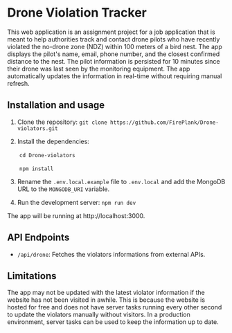 # Drone Violation Tracker

This web application is an assignment project for a job application that is meant to help authorities track and contact drone pilots who have recently violated the no-drone zone (NDZ) within 100 meters of a bird nest. The app displays the pilot's name, email, phone number, and the closest confirmed distance to the nest. The pilot information is persisted for 10 minutes since their drone was last seen by the monitoring equipment. The app automatically updates the information in real-time without requiring manual refresh.

## Installation and usage

1. Clone the repository:
`git clone https://github.com/FirePlank/Drone-violators.git`

2. Install the dependencies:

&emsp;&emsp;`cd Drone-violators`

&emsp;&emsp;`npm install`

3. Rename the `.env.local.example` file to `.env.local` and add the MongoDB URL to the `MONGODB_URI` variable.

4. Run the development server:
`npm run dev`


The app will be running at http://localhost:3000.

## API Endpoints

- `/api/drone`: Fetches the violators informations from external APIs.

## Limitations
The app may not be updated with the latest violator information if the website has not been visited in awhile. This is because the website is hosted for free and does not have server tasks running every other second to update the violators manually without visitors. In a production environment, server tasks can be used to keep the information up to date.
